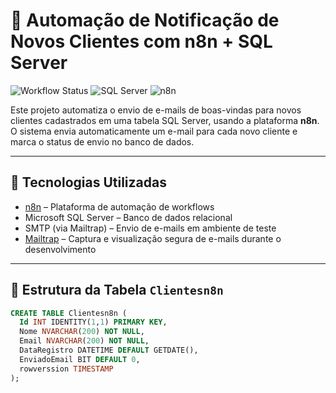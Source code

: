 # 🚀 Automação de Notificação de Novos Clientes com n8n + SQL Server

![Workflow Status](https://img.shields.io/badge/automação-ativa-brightgreen)
![SQL Server](https://img.shields.io/badge/banco-SQL--Server-4479A1)
![n8n](https://img.shields.io/badge/n8n-automação-orange)

Este projeto automatiza o envio de e-mails de boas-vindas para novos clientes cadastrados em uma tabela SQL Server, usando a plataforma **n8n**. O sistema envia automaticamente um e-mail para cada novo cliente e marca o status de envio no banco de dados.

---

## 🧩 Tecnologias Utilizadas

- [n8n](https://n8n.io) – Plataforma de automação de workflows
- Microsoft SQL Server – Banco de dados relacional
- SMTP (via Mailtrap) – Envio de e-mails em ambiente de teste
- [Mailtrap](https://mailtrap.io) – Captura e visualização segura de e-mails durante o desenvolvimento

---

## 📂 Estrutura da Tabela `Clientesn8n`

```sql
CREATE TABLE Clientesn8n (
  Id INT IDENTITY(1,1) PRIMARY KEY,
  Nome NVARCHAR(200) NOT NULL,
  Email NVARCHAR(200) NOT NULL,
  DataRegistro DATETIME DEFAULT GETDATE(),
  EnviadoEmail BIT DEFAULT 0,
  rowverssion TIMESTAMP
);
